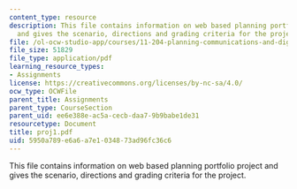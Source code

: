 ```yaml
---
content_type: resource
description: This file contains information on web based planning portfolio project
  and gives the scenario, directions and grading criteria for the project.
file: /ol-ocw-studio-app/courses/11-204-planning-communications-and-digital-media-fall-2004/5950a789e6a6a7e1034873ad96fc36c6_proj1.pdf
file_size: 51829
file_type: application/pdf
learning_resource_types:
- Assignments
license: https://creativecommons.org/licenses/by-nc-sa/4.0/
ocw_type: OCWFile
parent_title: Assignments
parent_type: CourseSection
parent_uid: ee6e388e-ac5a-cecb-daa7-9b9babe1de31
resourcetype: Document
title: proj1.pdf
uid: 5950a789-e6a6-a7e1-0348-73ad96fc36c6
---
```

This file contains information on web based planning portfolio project and gives the scenario, directions and grading criteria for the project.